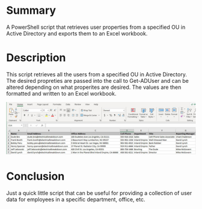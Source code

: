 # Summary
A PowerShell script that retrieves user properties from a specified OU in Active Directory and exports them to an Excel workbook. 

# Description
This script retrieves all the users from a specified OU in Active Directory. The desired propreties are passed into the call to Get-ADUser and can be altered depending on what properites are desired. The values are then formatted and written to an Excel workbook.

<img src="/ExportADUserInfoScreenshot.jpg" alt="A screenshot of a sample Excel workbook generated by the script" width="600px">

# Conclusion
Just a quick little script that can be useful for providing a collection of user data for employees in a specific department, office, etc. 